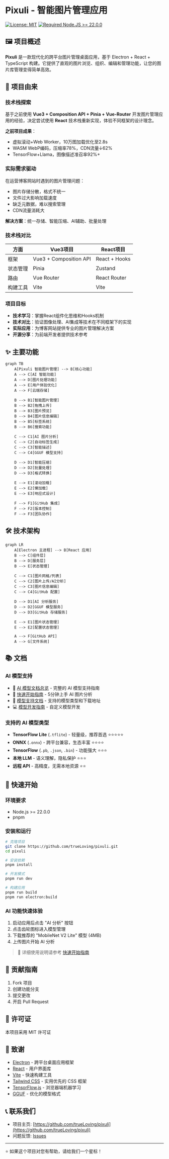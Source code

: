# Pixuli - 智能图片管理应用

[![License: MIT](https://img.shields.io/badge/License-MIT-yellow.svg)](https://opensource.org/licenses/MIT)
[![Required Node.JS >= 22.0.0](https://img.shields.io/badge/node-%3E%3D22.0.0-brightgreen.svg)](https://nodejs.org/about/releases)

## 🖼️ 项目概述

**Pixuli** 是一款现代化的跨平台图片管理桌面应用，基于 Electron + React + TypeScript 构建。它提供了直观的图片浏览、组织、编辑和管理功能，让您的图片库管理变得简单高效。

## 📖 项目由来

### 技术栈探索

基于之前使用 **Vue3 + Composition API + Pinia + Vue-Router** 开发图片管理应用的经验，决定尝试使用 **React** 技术栈重新实现，体验不同框架的设计理念。

**之前项目成果**：
- 虚拟滚动+Web Worker，10万图加载优化至2.8s
- WASM WebP编码，压缩率78%，CDN流量↓62%
- TensorFlow+Llama，图像描述准召率92%+

### 实际需求驱动

在运营博客网站时遇到的图片管理问题：
- 图片存储分散，格式不统一
- 文件过大影响加载速度
- 缺乏元数据，难以搜索管理
- CDN流量消耗大

**解决方案**：统一存储、智能压缩、AI辅助、批量处理

### 技术栈对比

| 方面 | Vue3项目 | React项目 |
|------|----------|-----------|
| 框架 | Vue3 + Composition API | React + Hooks |
| 状态管理 | Pinia | Zustand |
| 路由 | Vue Router | React Router |
| 构建工具 | Vite | Vite |

### 项目目标

- **技术学习**：掌握React组件化思维和Hooks机制
- **技术对比**：验证图像处理、AI集成等技术在不同框架下的实现
- **实际应用**：为博客网站提供专业的图片管理解决方案
- **开源分享**：为前端开发者提供技术参考

## ✨ 主要功能

```mermaid
graph TB
    A[Pixuli 智能图片管理] --> B[核心功能]
    A --> C[AI 智能功能]
    A --> D[图片处理功能]
    A --> E[用户体验优化]
    A --> F[云端存储]
    
    B --> B1[智能图片管理]
    B --> B2[拖拽上传]
    B --> B3[图片预览]
    B --> B4[图片信息编辑]
    B --> B5[标签系统]
    B --> B6[搜索功能]
    
    C --> C1[AI 图片分析]
    C --> C2[自动标签生成]
    C --> C3[智能描述]
    C --> C4[GGUF 模型支持]
    
    D --> D1[智能压缩]
    D --> D2[批量处理]
    D --> D3[格式转换]
    
    E --> E1[滚动加载]
    E --> E2[懒加载]
    E --> E3[响应式设计]
    
    F --> F1[GitHub 集成]
    F --> F2[版本控制]
    F --> F3[团队协作]
```

## 🛠️ 技术架构

```mermaid
graph LR
    A[Electron 主进程] --> B[React 应用]
    B --> C[组件层]
    B --> D[服务层]
    B --> E[状态管理]
    
    C --> C1[图片网格/列表]
    C --> C2[图片上传/AI分析]
    C --> C3[图片信息编辑]
    C --> C4[GitHub 配置]
    
    D --> D1[AI 分析服务]
    D --> D2[GGUF 模型服务]
    D --> D3[GitHub 存储服务]
    
    E --> E1[图片状态管理]
    E --> E2[配置状态管理]
    
    A --> F[GitHub API]
    A --> G[文件系统]
```

## 📚 文档

### AI 模型支持
- 📖 [AI 模型文档总览](./docs/README.md) - 完整的 AI 模型支持指南
- 🚀 [快速开始指南](./docs/QUICK_START.md) - 5分钟上手 AI 图片分析
- 🔧 [模型支持文档](./docs/AI_MODELS.md) - 支持的模型类型和下载地址
- 💻 [模型开发指南](./docs/MODEL_DEVELOPMENT.md) - 自定义模型开发

### 支持的 AI 模型类型
- **TensorFlow Lite** (`.tflite`) - 轻量级，推荐首选 ⭐⭐⭐⭐⭐
- **ONNX** (`.onnx`) - 跨平台兼容，生态丰富 ⭐⭐⭐⭐
- **TensorFlow** (`.pb`, `.json`, `.bin`) - 功能强大 ⭐⭐⭐
- **本地 LLM** - 语义理解，隐私保护 ⭐⭐⭐
- **远程 API** - 高精度，无需本地资源 ⭐⭐

## 🚀 快速开始

### 环境要求
- Node.js >= 22.0.0
- pnpm

### 安装和运行
```bash
# 克隆项目
git clone https://github.com/trueLoving/pixuli.git
cd pixuli

# 安装依赖
pnpm install

# 开发模式
pnpm run dev

# 构建应用
pnpm run build
pnpm run electron:build
```

### AI 功能快速体验
1. 启动应用后点击 "AI 分析" 按钮
2. 点击齿轮图标进入模型管理
3. 下载推荐的 "MobileNet V2 Lite" 模型 (4MB)
4. 上传图片开始 AI 分析

> 📖 详细使用说明请参考 [快速开始指南](./docs/QUICK_START.md)

## 🤝 贡献指南

1. Fork 项目
2. 创建功能分支
3. 提交更改
4. 开启 Pull Request

## 📄 许可证

本项目采用 MIT 许可证

## 🙏 致谢

- [Electron](https://electronjs.org/) - 跨平台桌面应用框架
- [React](https://reactjs.org/) - 用户界面库
- [Vite](https://vitejs.dev/) - 快速构建工具
- [Tailwind CSS](https://tailwindcss.com/) - 实用优先的 CSS 框架
- [TensorFlow.js](https://www.tensorflow.org/js) - 浏览器端机器学习
- [GGUF](https://github.com/ggerganov/gguf) - 优化的模型格式

## 📞 联系我们

- 项目主页: [https://github.com/trueLoving/pixuli](https://github.com/trueLoving/pixuli)
- 问题反馈: [Issues](https://github.com/trueLoving/pixuli/issues)

---

⭐ 如果这个项目对您有帮助，请给我们一个星标！
